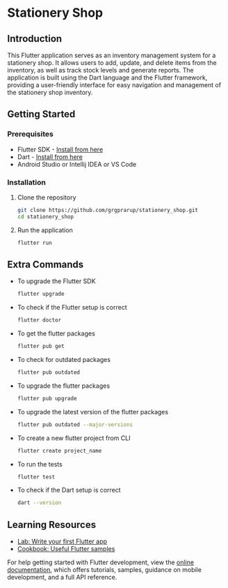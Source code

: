 # Stationery Shop

## Introduction
This Flutter application serves as an inventory management system for a stationery shop. It allows users to add, update, and delete items from the inventory, as well as track stock levels and generate reports. The application is built using the Dart language and the Flutter framework, providing a user-friendly interface for easy navigation and management of the stationery shop inventory.

## Getting Started
### Prerequisites
- Flutter SDK - [Install from here](https://docs.flutter.dev/get-started/install/linux)
- Dart - [Install from here](https://dart.dev/get-dart)
- Android Studio or Intellij IDEA or VS Code

### Installation
1. Clone the repository
    ```bash
    git clone https://github.com/grgprarup/stationery_shop.git
    cd stationery_shop
    ```
3. Run the application
    ```bash
    flutter run
    ```


## Extra Commands
- To upgrade the Flutter SDK
    ```bash
    flutter upgrade
    ```
- To check if the Flutter setup is correct
    ```bash
    flutter doctor
    ```
- To get the flutter packages
    ```bash
    flutter pub get
    ```
- To check for outdated packages
    ```bash
    flutter pub outdated
    ```
- To upgrade the flutter packages
    ```bash
    flutter pub upgrade
    ```
- To upgrade the latest version of the flutter packages
    ```bash
    flutter pub outdated --major-versions
    ```
- To create a new flutter project from CLI
    ```bash
    flutter create project_name
    ```
- To run the tests
    ```bash
    flutter test
    ```
- To check if the Dart setup is correct
    ```bash
    dart --version
    ```

## Learning Resources
- [Lab: Write your first Flutter app](https://docs.flutter.dev/get-started/codelab)
- [Cookbook: Useful Flutter samples](https://docs.flutter.dev/cookbook)

For help getting started with Flutter development, view the
[online documentation](https://docs.flutter.dev/), which offers tutorials, samples, guidance on mobile development, and a full API reference.
